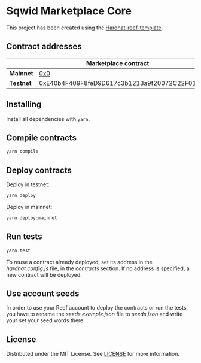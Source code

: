 # Sqwid Marketplace Core

This project has been created using the [Hardhat-reef-template](https://github.com/reef-defi/hardhat-reef-template).

## Contract addresses

| |Marketplace contract|NFT contract|Util contract|
|-----|-----|-----|-----|
|**Mainnet**|[0x0](https://reefscan.com/contract/0x0)|[0x0](https://reefscan.com/contract/0x0)|[0x0](https://reefscan.com/contract/0x0)|
|**Testnet**|[0xE40b4F409F8feD9D617c3b1213a9f20072C22F01](https://testnet.reefscan.com/contract/0xE40b4F409F8feD9D617c3b1213a9f20072C22F01)|[0x6Eeff41dBb98CA81321BC589F45Fe90c8C550bb4](https://testnet.reefscan.com/contract/0x6Eeff41dBb98CA81321BC589F45Fe90c8C550bb4)|[0x30cfFA14E9d1a4c4C83b1f5C0727798A97f757F9](https://testnet.reefscan.com/contract/0x30cfFA14E9d1a4c4C83b1f5C0727798A97f757F9)|

## Installing

Install all dependencies with `yarn`.

## Compile contracts

```bash
yarn compile
```

## Deploy contracts

Deploy in testnet:

```bash
yarn deploy
```

Deploy in mainnet:

```bash
yarn deploy:mainnet
```

## Run tests

```bash
yarn test
```

To reuse a contract already deployed, set its address in the _hardhat.config.js_ file, in the _contracts_ section. If no address is specified, a new contract will be deployed.

## Use account seeds

In order to use your Reef account to deploy the contracts or run the tests, you have to rename the _seeds.example.json_ file to _seeds.json_ and write your set your seed words there.

## License

Distributed under the MIT License. See [LICENSE](LICENSE) for more information.

